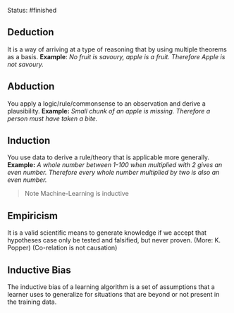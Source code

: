 Status: #finished 
## Deduction
It is a way of arriving at a type of reasoning that by using multiple theorems as a basis. 
**Example**: *No fruit is savoury, apple is a fruit. Therefore Apple is not savoury.* 
## Abduction
You apply a logic/rule/commonsense to an observation and derive a plausibility.
**Example:** *Small chunk of an apple is missing. Therefore a person must have taken a bite.*
## Induction 
You use data to derive a rule/theory that is applicable more generally.
**Example:** *A whole number between 1-100 when multiplied with 2 gives an even number. Therefore every whole number multiplied by two is also an even number.* 
> Note Machine-Learning is inductive
## Empiricism
It is a valid scientific means to generate knowledge if we accept that hypotheses case only be tested and falsified, but never proven. (More: K. Popper)
	(Co-relation is not causation)
## Inductive Bias
The inductive bias of a learning algorithm is a set of assumptions that a learner uses to generalize for situations that are beyond or not present in the training data.  



